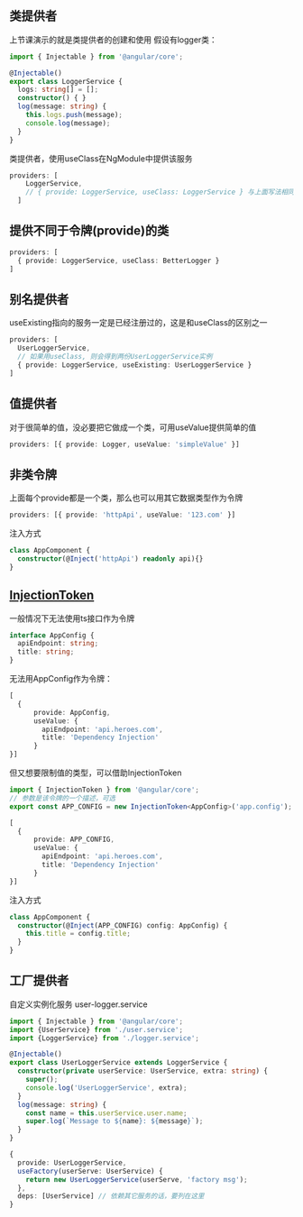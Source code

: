 ## 类提供者
上节课演示的就是类提供者的创建和使用
假设有logger类：
```typescript
import { Injectable } from '@angular/core';

@Injectable()
export class LoggerService {
  logs: string[] = [];
  constructor() { }
  log(message: string) {
    this.logs.push(message);
    console.log(message);
  }
}

```
类提供者，使用useClass在NgModule中提供该服务
```typescript
providers: [
    LoggerService,
    // { provide: LoggerService, useClass: LoggerService } 与上面写法相同
  ]
```

## 提供不同于令牌(provide)的类
```typescript
providers: [
  { provide: LoggerService, useClass: BetterLogger }
]
```

## 别名提供者
useExisting指向的服务一定是已经注册过的，这是和useClass的区别之一
```typescript
providers: [
  UserLoggerService,
  // 如果用useClass, 则会得到两份UserLoggerService实例
  { provide: LoggerService, useExisting: UserLoggerService }
]
```

## 值提供者
对于很简单的值，没必要把它做成一个类，可用useValue提供简单的值
```typescript
providers: [{ provide: Logger, useValue: 'simpleValue' }]
```

## 非类令牌
上面每个provide都是一个类，那么也可以用其它数据类型作为令牌
```typescript
providers: [{ provide: 'httpApi', useValue: '123.com' }]
```
注入方式
```typescript
class AppComponent {
  constructor(@Inject('httpApi') readonly api){}
}
```


## [InjectionToken](https://angular.cn/api/core/InjectionToken#constructor)
一般情况下无法使用ts接口作为令牌

```typescript
interface AppConfig {
  apiEndpoint: string;
  title: string;
}
```
无法用AppConfig作为令牌：
```typescript
[
  {
      provide: AppConfig,
      useValue: {
        apiEndpoint: 'api.heroes.com',
        title: 'Dependency Injection'
      }
}]
```
但又想要限制值的类型，可以借助InjectionToken
```typescript
import { InjectionToken } from '@angular/core';
// 参数是该令牌的一个描述，可选
export const APP_CONFIG = new InjectionToken<AppConfig>('app.config');

[
  {
      provide: APP_CONFIG,
      useValue: {
        apiEndpoint: 'api.heroes.com',
        title: 'Dependency Injection'
      }
}]
```


注入方式
```typescript
class AppComponent {
  constructor(@Inject(APP_CONFIG) config: AppConfig) {
    this.title = config.title;
  }
}
```

## 工厂提供者
自定义实例化服务
user-logger.service
```typescript
import { Injectable } from '@angular/core';
import {UserService} from './user.service';
import {LoggerService} from './logger.service';

@Injectable()
export class UserLoggerService extends LoggerService {
  constructor(private userService: UserService, extra: string) {
    super();
    console.log('UserLoggerService', extra);
  }
  log(message: string) {
    const name = this.userService.user.name;
    super.log(`Message to ${name}: ${message}`);
  }
}

```

```typescript
{
  provide: UserLoggerService,
  useFactory(userServe: UserService) {
    return new UserLoggerService(userServe, 'factory msg');
  },
  deps: [UserService] // 依赖其它服务的话，要列在这里
}
```
